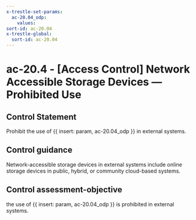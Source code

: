 ```yaml
---
x-trestle-set-params:
  ac-20.04_odp:
    values:
sort-id: ac-20.04
x-trestle-global:
  sort-id: ac-20.04
---
```


# ac-20.4 - \[Access Control\] Network Accessible Storage Devices — Prohibited Use

## Control Statement

Prohibit the use of {{ insert: param, ac-20.04_odp }} in external systems.

## Control guidance

Network-accessible storage devices in external systems include online storage devices in public, hybrid, or community cloud-based systems.

## Control assessment-objective

the use of {{ insert: param, ac-20.04_odp }} is prohibited in external systems.
